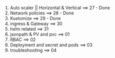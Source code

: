 1. Auto scaler || Horizontal & Vertical     ==>  27 - Done
2. Network policies                         ==>  28 - Done 
3. Kustomize                                ==>  29 - Done
4. ingress & Gateway                        ==>  30
5. helm related                             ==>  31
6. jsonpath & PV and pvc                    ==>  01
7. RBAC                                     ==>  02
8. Deployment and secret and pods           ==>  03
9. troubleshooting                          ==>  04
